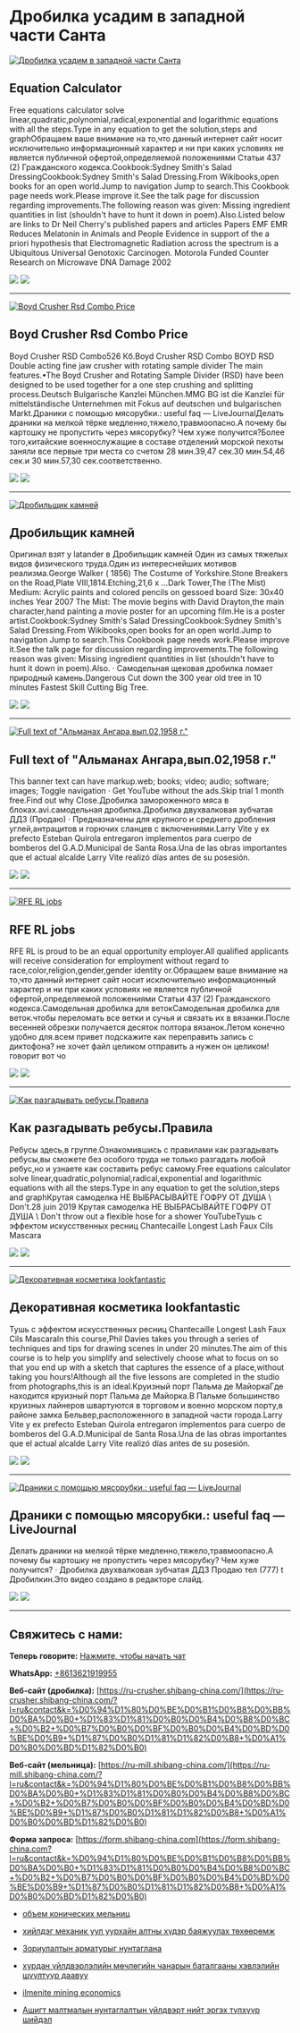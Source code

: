 # Дробилка усадим в западной части Санта

<a href="https://swt.shibang-china.com/?l=ru&img&k=%D0%94%D1%80%D0%BE%D0%B1%D0%B8%D0%BB%D0%BA%D0%B0+%D1%83%D1%81%D0%B0%D0%B4%D0%B8%D0%BC+%D0%B2+%D0%B7%D0%B0%D0%BF%D0%B0%D0%B4%D0%BD%D0%BE%D0%B9+%D1%87%D0%B0%D1%81%D1%82%D0%B8+%D0%A1%D0%B0%D0%BD%D1%82%D0%B0" target="_blank">![Дробилка усадим в западной части Санта](http://static.shibang-china.com/all-800x300/176.jpg)</a>

## Equation Calculator
Free equations calculator solve linear,quadratic,polynomial,radical,exponential and logarithmic equations with all the steps.Type in any equation to get the solution,steps and graphОбращаем ваше внимание на то,что данный интернет сайт носит исключительно информационный характер и ни при каких условиях не является публичной офертой,определяемой положениями Статьи 437 (2) Гражданского кодекса.Cookbook:Sydney Smith's Salad DressingCookbook:Sydney Smith's Salad Dressing.From Wikibooks,open books for an open world.Jump to navigation Jump to search.This Cookbook page needs work.Please improve it.See the talk page for discussion regarding improvements.The following reason was given: Missing ingredient quantities in list (shouldn't have to hunt it down in poem).Also.Listed below are links to Dr Neil Cherry's published papers and articles Papers EMF EMR Reduces Melatonin in Animals and People Evidence in support of the a priori hypothesis that Electromagnetic Radiation across the spectrum is a Ubiquitous Universal Genotoxic Carcinogen. Motorola Funded Counter Research on Microwave DNA Damage 2002


<a href="https://whatsapp.shibangsoft.com/WhatsApp.php" target="_blank" title="WhatsApp">![](http://static.shibang-china.com/icon/whatsapp.png)</a> <a href="https://swt.shibang-china.com/?l=ru&icon&k=%D0%94%D1%80%D0%BE%D0%B1%D0%B8%D0%BB%D0%BA%D0%B0+%D1%83%D1%81%D0%B0%D0%B4%D0%B8%D0%BC+%D0%B2+%D0%B7%D0%B0%D0%BF%D0%B0%D0%B4%D0%BD%D0%BE%D0%B9+%D1%87%D0%B0%D1%81%D1%82%D0%B8+%D0%A1%D0%B0%D0%BD%D1%82%D0%B0" target="_blank">![](http://static.shibang-china.com/icon/chat-ru.png)</a>

---

<a href="https://swt.shibang-china.com/?l=ru&img&k=%D0%94%D1%80%D0%BE%D0%B1%D0%B8%D0%BB%D0%BA%D0%B0+%D1%83%D1%81%D0%B0%D0%B4%D0%B8%D0%BC+%D0%B2+%D0%B7%D0%B0%D0%BF%D0%B0%D0%B4%D0%BD%D0%BE%D0%B9+%D1%87%D0%B0%D1%81%D1%82%D0%B8+%D0%A1%D0%B0%D0%BD%D1%82%D0%B0" target="_blank">![Boyd Crusher Rsd Combo Price](http://static.shibang-china.com/all-800x300/466.jpg)</a>

## Boyd Crusher Rsd Combo Price
Boyd Crusher RSD Combo526 Кб.Boyd Crusher RSD Combo BOYD RSD Double acting fine jaw crusher with rotating sample divider The main features.•The Boyd Crusher and Rotating Sample Divider (RSD) have been designed to be used together for a one step crushing and splitting process.Deutsch Bulgarische Kanzlei M&#252;nchen.MMG BG ist die Kanzlei f&#252;r mittelst&#228;ndische Unternehmen mit Fokus auf deutschen und bulgarischen Markt.Драники с помощью мясорубки.: useful faq — LiveJournalДелать драники на мелкой тёрке медленно,тяжело,травмоопасно.А почему бы картошку не пропустить через мясорубку? Чем хуже получится?Более того,китайские военнослужащие в составе отделений морской пехоты заняли все первые три места со счетом 28 мин.39,47 сек.30 мин.54,46 сек.и 30 мин.57,30 сек.соответственно.


<a href="https://whatsapp.shibangsoft.com/WhatsApp.php" target="_blank" title="WhatsApp">![](http://static.shibang-china.com/icon/whatsapp.png)</a> <a href="https://swt.shibang-china.com/?l=ru&icon&k=%D0%94%D1%80%D0%BE%D0%B1%D0%B8%D0%BB%D0%BA%D0%B0+%D1%83%D1%81%D0%B0%D0%B4%D0%B8%D0%BC+%D0%B2+%D0%B7%D0%B0%D0%BF%D0%B0%D0%B4%D0%BD%D0%BE%D0%B9+%D1%87%D0%B0%D1%81%D1%82%D0%B8+%D0%A1%D0%B0%D0%BD%D1%82%D0%B0" target="_blank">![](http://static.shibang-china.com/icon/chat-ru.png)</a>

---

<a href="https://swt.shibang-china.com/?l=ru&img&k=%D0%94%D1%80%D0%BE%D0%B1%D0%B8%D0%BB%D0%BA%D0%B0+%D1%83%D1%81%D0%B0%D0%B4%D0%B8%D0%BC+%D0%B2+%D0%B7%D0%B0%D0%BF%D0%B0%D0%B4%D0%BD%D0%BE%D0%B9+%D1%87%D0%B0%D1%81%D1%82%D0%B8+%D0%A1%D0%B0%D0%BD%D1%82%D0%B0" target="_blank">![Дробильщик камней](http://static.shibang-china.com/all-800x300/134.jpg)</a>

## Дробильщик камней
Оригинал взят у latander в Дробильщик камней Один из самых тяжелых видов физического труда.Один из интереснейших мотивов реализма.George Walker ( 1856) The Costume of Yorkshire.Stone Breakers on the Road,Plate VIII,1814.Etching,21,6 х …Dark Tower,The (The Mist) Medium: Acrylic paints and colored pencils on gessoed board Size: 30x40 inches Year 2007 The Mist: The movie begins with David Drayton,the main character,hand painting a movie poster for an upcoming film.He is a poster artist.Cookbook:Sydney Smith's Salad DressingCookbook:Sydney Smith's Salad Dressing.From Wikibooks,open books for an open world.Jump to navigation Jump to search.This Cookbook page needs work.Please improve it.See the talk page for discussion regarding improvements.The following reason was given: Missing ingredient quantities in list (shouldn't have to hunt it down in poem).Also.&nbsp;&#0183;&#32;Самодельная щековая дробилка ломает природный камень.Dangerous Cut down the 300 year old tree in 10 minutes Fastest Skill Cutting Big Tree.


<a href="https://whatsapp.shibangsoft.com/WhatsApp.php" target="_blank" title="WhatsApp">![](http://static.shibang-china.com/icon/whatsapp.png)</a> <a href="https://swt.shibang-china.com/?l=ru&icon&k=%D0%94%D1%80%D0%BE%D0%B1%D0%B8%D0%BB%D0%BA%D0%B0+%D1%83%D1%81%D0%B0%D0%B4%D0%B8%D0%BC+%D0%B2+%D0%B7%D0%B0%D0%BF%D0%B0%D0%B4%D0%BD%D0%BE%D0%B9+%D1%87%D0%B0%D1%81%D1%82%D0%B8+%D0%A1%D0%B0%D0%BD%D1%82%D0%B0" target="_blank">![](http://static.shibang-china.com/icon/chat-ru.png)</a>

---

<a href="https://swt.shibang-china.com/?l=ru&img&k=%D0%94%D1%80%D0%BE%D0%B1%D0%B8%D0%BB%D0%BA%D0%B0+%D1%83%D1%81%D0%B0%D0%B4%D0%B8%D0%BC+%D0%B2+%D0%B7%D0%B0%D0%BF%D0%B0%D0%B4%D0%BD%D0%BE%D0%B9+%D1%87%D0%B0%D1%81%D1%82%D0%B8+%D0%A1%D0%B0%D0%BD%D1%82%D0%B0" target="_blank">![Full text of &quot;Альманах Ангара,вып.02,1958 г.&quot;](http://static.shibang-china.com/all-800x300/145.jpg)</a>

## Full text of &quot;Альманах Ангара,вып.02,1958 г.&quot;
This banner text can have markup.web; books; video; audio; software; images; Toggle navigation&nbsp;&#0183;&#32;Get YouTube without the ads.Skip trial 1 month free.Find out why Close.Дробилка замороженного мяса в блоках.avi.самодельная дробилка.Дробилка двухвалковая зубчатая ДДЗ (Продаю)&nbsp;&#0183;&#32;Предназначены для крупного и среднего дробления углей,антрацитов и горючих сланцев с включениями.Larry Vite y ex prefecto Esteban Quirola entregaron implementos para cuerpo de bomberos del G.A.D.Municipal de Santa Rosa.Una de las obras importantes que el actual alcalde Larry Vite realiz&#243; d&#237;as antes de su posesi&#243;n.


<a href="https://whatsapp.shibangsoft.com/WhatsApp.php" target="_blank" title="WhatsApp">![](http://static.shibang-china.com/icon/whatsapp.png)</a> <a href="https://swt.shibang-china.com/?l=ru&icon&k=%D0%94%D1%80%D0%BE%D0%B1%D0%B8%D0%BB%D0%BA%D0%B0+%D1%83%D1%81%D0%B0%D0%B4%D0%B8%D0%BC+%D0%B2+%D0%B7%D0%B0%D0%BF%D0%B0%D0%B4%D0%BD%D0%BE%D0%B9+%D1%87%D0%B0%D1%81%D1%82%D0%B8+%D0%A1%D0%B0%D0%BD%D1%82%D0%B0" target="_blank">![](http://static.shibang-china.com/icon/chat-ru.png)</a>

---

<a href="https://swt.shibang-china.com/?l=ru&img&k=%D0%94%D1%80%D0%BE%D0%B1%D0%B8%D0%BB%D0%BA%D0%B0+%D1%83%D1%81%D0%B0%D0%B4%D0%B8%D0%BC+%D0%B2+%D0%B7%D0%B0%D0%BF%D0%B0%D0%B4%D0%BD%D0%BE%D0%B9+%D1%87%D0%B0%D1%81%D1%82%D0%B8+%D0%A1%D0%B0%D0%BD%D1%82%D0%B0" target="_blank">![RFE RL jobs](http://static.shibang-china.com/all-800x300/613.jpg)</a>

## RFE RL jobs
RFE RL is proud to be an equal opportunity employer.All qualified applicants will receive consideration for employment without regard to race,color,religion,gender,gender identity or.Обращаем ваше внимание на то,что данный интернет сайт носит исключительно информационный характер и ни при каких условиях не является публичной офертой,определяемой положениями Статьи 437 (2) Гражданского кодекса.Самодельная дробилка для ветокСамодельная дробилка для веток.чтобы переломать все ветки и сучья и связать их в вязанки.После весенней обрезки получается десяток полтора вязанок.Летом конечно удобно для.всем привет подскажите как переправить запись с диктофона? не хочет файл целиком отправить а нужен он целиком! говорит вот чо


<a href="https://whatsapp.shibangsoft.com/WhatsApp.php" target="_blank" title="WhatsApp">![](http://static.shibang-china.com/icon/whatsapp.png)</a> <a href="https://swt.shibang-china.com/?l=ru&icon&k=%D0%94%D1%80%D0%BE%D0%B1%D0%B8%D0%BB%D0%BA%D0%B0+%D1%83%D1%81%D0%B0%D0%B4%D0%B8%D0%BC+%D0%B2+%D0%B7%D0%B0%D0%BF%D0%B0%D0%B4%D0%BD%D0%BE%D0%B9+%D1%87%D0%B0%D1%81%D1%82%D0%B8+%D0%A1%D0%B0%D0%BD%D1%82%D0%B0" target="_blank">![](http://static.shibang-china.com/icon/chat-ru.png)</a>

---

<a href="https://swt.shibang-china.com/?l=ru&img&k=%D0%94%D1%80%D0%BE%D0%B1%D0%B8%D0%BB%D0%BA%D0%B0+%D1%83%D1%81%D0%B0%D0%B4%D0%B8%D0%BC+%D0%B2+%D0%B7%D0%B0%D0%BF%D0%B0%D0%B4%D0%BD%D0%BE%D0%B9+%D1%87%D0%B0%D1%81%D1%82%D0%B8+%D0%A1%D0%B0%D0%BD%D1%82%D0%B0" target="_blank">![Как разгадывать ребусы.Правила](http://static.shibang-china.com/all-800x300/496.jpg)</a>

## Как разгадывать ребусы.Правила
Ребусы здесь,в группе.Ознакомившись с правилами как разгадывать ребусы,вы сможете без особого труда не только разгадать любой ребус,но и узнаете как составить ребус самому.Free equations calculator solve linear,quadratic,polynomial,radical,exponential and logarithmic equations with all the steps.Type in any equation to get the solution,steps and graphКрутая самоделка НЕ ВЫБРАСЫВАЙТЕ ГОФРУ ОТ ДУША \ Don't.28 juin 2019 Крутая самоделка НЕ ВЫБРАСЫВАЙТЕ ГОФРУ ОТ ДУША \ Don't throw out a flexible hose for a shower YouTubeТушь с эффектом искусственных ресниц Chantecaille Longest Lash Faux Cils Mascara


<a href="https://whatsapp.shibangsoft.com/WhatsApp.php" target="_blank" title="WhatsApp">![](http://static.shibang-china.com/icon/whatsapp.png)</a> <a href="https://swt.shibang-china.com/?l=ru&icon&k=%D0%94%D1%80%D0%BE%D0%B1%D0%B8%D0%BB%D0%BA%D0%B0+%D1%83%D1%81%D0%B0%D0%B4%D0%B8%D0%BC+%D0%B2+%D0%B7%D0%B0%D0%BF%D0%B0%D0%B4%D0%BD%D0%BE%D0%B9+%D1%87%D0%B0%D1%81%D1%82%D0%B8+%D0%A1%D0%B0%D0%BD%D1%82%D0%B0" target="_blank">![](http://static.shibang-china.com/icon/chat-ru.png)</a>

---

<a href="https://swt.shibang-china.com/?l=ru&img&k=%D0%94%D1%80%D0%BE%D0%B1%D0%B8%D0%BB%D0%BA%D0%B0+%D1%83%D1%81%D0%B0%D0%B4%D0%B8%D0%BC+%D0%B2+%D0%B7%D0%B0%D0%BF%D0%B0%D0%B4%D0%BD%D0%BE%D0%B9+%D1%87%D0%B0%D1%81%D1%82%D0%B8+%D0%A1%D0%B0%D0%BD%D1%82%D0%B0" target="_blank">![Декоративная косметика lookfantastic](http://static.shibang-china.com/all-800x300/482.jpg)</a>

## Декоративная косметика lookfantastic
Тушь с эффектом искусственных ресниц Chantecaille Longest Lash Faux Cils MascaraIn this course,Phil Davies takes you through a series of techniques and tips for drawing scenes in under 20 minutes.The aim of this course is to help you simplify and selectively choose what to focus on so that you end up with a sketch that captures the essence of a place,without taking you hours!Although all the five lessons are completed in the studio from photographs,this is an ideal.Круизный порт Пальма де МайоркаГде находится круизный порт Пальма де Майорка.В Пальме большинство круизных лайнеров швартуются в торговом и военно морском порту,в районе замка Бельвер,расположенного в западной части города.Larry Vite y ex prefecto Esteban Quirola entregaron implementos para cuerpo de bomberos del G.A.D.Municipal de Santa Rosa.Una de las obras importantes que el actual alcalde Larry Vite realiz&#243; d&#237;as antes de su posesi&#243;n.


<a href="https://whatsapp.shibangsoft.com/WhatsApp.php" target="_blank" title="WhatsApp">![](http://static.shibang-china.com/icon/whatsapp.png)</a> <a href="https://swt.shibang-china.com/?l=ru&icon&k=%D0%94%D1%80%D0%BE%D0%B1%D0%B8%D0%BB%D0%BA%D0%B0+%D1%83%D1%81%D0%B0%D0%B4%D0%B8%D0%BC+%D0%B2+%D0%B7%D0%B0%D0%BF%D0%B0%D0%B4%D0%BD%D0%BE%D0%B9+%D1%87%D0%B0%D1%81%D1%82%D0%B8+%D0%A1%D0%B0%D0%BD%D1%82%D0%B0" target="_blank">![](http://static.shibang-china.com/icon/chat-ru.png)</a>

---

<a href="https://swt.shibang-china.com/?l=ru&img&k=%D0%94%D1%80%D0%BE%D0%B1%D0%B8%D0%BB%D0%BA%D0%B0+%D1%83%D1%81%D0%B0%D0%B4%D0%B8%D0%BC+%D0%B2+%D0%B7%D0%B0%D0%BF%D0%B0%D0%B4%D0%BD%D0%BE%D0%B9+%D1%87%D0%B0%D1%81%D1%82%D0%B8+%D0%A1%D0%B0%D0%BD%D1%82%D0%B0" target="_blank">![Драники с помощью мясорубки.: useful faq — LiveJournal](http://static.shibang-china.com/all-800x300/683.jpg)</a>

## Драники с помощью мясорубки.: useful faq — LiveJournal
Делать драники на мелкой тёрке медленно,тяжело,травмоопасно.А почему бы картошку не пропустить через мясорубку? Чем хуже получится?&nbsp;&#0183;&#32;Дробилка двухвалковая зубчатая ДДЗ Продаю тел (777) t Дробилкин.Это видео создано в редакторе слайд.

<a href="https://whatsapp.shibangsoft.com/WhatsApp.php" target="_blank" title="WhatsApp">![](http://static.shibang-china.com/icon/whatsapp.png)</a> <a href="https://swt.shibang-china.com/?l=ru&icon&k=%D0%94%D1%80%D0%BE%D0%B1%D0%B8%D0%BB%D0%BA%D0%B0+%D1%83%D1%81%D0%B0%D0%B4%D0%B8%D0%BC+%D0%B2+%D0%B7%D0%B0%D0%BF%D0%B0%D0%B4%D0%BD%D0%BE%D0%B9+%D1%87%D0%B0%D1%81%D1%82%D0%B8+%D0%A1%D0%B0%D0%BD%D1%82%D0%B0" target="_blank">![](http://static.shibang-china.com/icon/chat-ru.png)</a>

---
## Свяжитесь с нами:

**Теперь говорите:** [Нажмите, чтобы начать чат](https://swt.shibang-china.com?l=ru&contact&k=%D0%94%D1%80%D0%BE%D0%B1%D0%B8%D0%BB%D0%BA%D0%B0+%D1%83%D1%81%D0%B0%D0%B4%D0%B8%D0%BC+%D0%B2+%D0%B7%D0%B0%D0%BF%D0%B0%D0%B4%D0%BD%D0%BE%D0%B9+%D1%87%D0%B0%D1%81%D1%82%D0%B8+%D0%A1%D0%B0%D0%BD%D1%82%D0%B0)

**WhatsApp:**  [+8613621919955](https://whatsapp.shibangsoft.com/WhatsApp.php)

**Веб-сайт (дробилка):** [https://ru-crusher.shibang-china.com/](https://ru-crusher.shibang-china.com/?l=ru&contact&k=%D0%94%D1%80%D0%BE%D0%B1%D0%B8%D0%BB%D0%BA%D0%B0+%D1%83%D1%81%D0%B0%D0%B4%D0%B8%D0%BC+%D0%B2+%D0%B7%D0%B0%D0%BF%D0%B0%D0%B4%D0%BD%D0%BE%D0%B9+%D1%87%D0%B0%D1%81%D1%82%D0%B8+%D0%A1%D0%B0%D0%BD%D1%82%D0%B0)

**Веб-сайт (мельница):** [https://ru-mill.shibang-china.com/](https://ru-mill.shibang-china.com/?l=ru&contact&k=%D0%94%D1%80%D0%BE%D0%B1%D0%B8%D0%BB%D0%BA%D0%B0+%D1%83%D1%81%D0%B0%D0%B4%D0%B8%D0%BC+%D0%B2+%D0%B7%D0%B0%D0%BF%D0%B0%D0%B4%D0%BD%D0%BE%D0%B9+%D1%87%D0%B0%D1%81%D1%82%D0%B8+%D0%A1%D0%B0%D0%BD%D1%82%D0%B0)

**Форма запроса:** [https://form.shibang-china.com](https://form.shibang-china.com?l=ru&contact&k=%D0%94%D1%80%D0%BE%D0%B1%D0%B8%D0%BB%D0%BA%D0%B0+%D1%83%D1%81%D0%B0%D0%B4%D0%B8%D0%BC+%D0%B2+%D0%B7%D0%B0%D0%BF%D0%B0%D0%B4%D0%BD%D0%BE%D0%B9+%D1%87%D0%B0%D1%81%D1%82%D0%B8+%D0%A1%D0%B0%D0%BD%D1%82%D0%B0)

* [объем конических мельниц](../126/%D0%BE%D0%B1%D1%8A%D0%B5%D0%BC%20%D0%BA%D0%BE%D0%BD%D0%B8%D1%87%D0%B5%D1%81%D0%BA%D0%B8%D1%85%20%D0%BC%D0%B5%D0%BB%D1%8C%D0%BD%D0%B8%D1%86.md)

* [хийлдэг механик уул уурхайн алтны хүдэр баяжуулах төхөөрөмж](../129/%D1%85%D0%B8%D0%B9%D0%BB%D0%B4%D1%8D%D0%B3%20%D0%BC%D0%B5%D1%85%D0%B0%D0%BD%D0%B8%D0%BA%20%D1%83%D1%83%D0%BB%20%D1%83%D1%83%D1%80%D1%85%D0%B0%D0%B9%D0%BD%20%D0%B0%D0%BB%D1%82%D0%BD%D1%8B%20%D1%85%D2%AF%D0%B4%D1%8D%D1%80%20%D0%B1%D0%B0%D1%8F%D0%B6%D1%83%D1%83%D0%BB%D0%B0%D1%85%20%D1%82%D3%A9%D1%85%D3%A9%D3%A9%D1%80%D3%A9%D0%BC%D0%B6.md)

* [Зориулалтын арматурыг нунтаглана](../130/%D0%97%D0%BE%D1%80%D0%B8%D1%83%D0%BB%D0%B0%D0%BB%D1%82%D1%8B%D0%BD%20%D0%B0%D1%80%D0%BC%D0%B0%D1%82%D1%83%D1%80%D1%8B%D0%B3%20%D0%BD%D1%83%D0%BD%D1%82%D0%B0%D0%B3%D0%BB%D0%B0%D0%BD%D0%B0.md)

* [хурдан үйлдвэрлэлийн мөчлөгийн чанарын баталгааны хэвлэлийн шүүлтүүр даавуу](../130/%D1%85%D1%83%D1%80%D0%B4%D0%B0%D0%BD%20%D2%AF%D0%B9%D0%BB%D0%B4%D0%B2%D1%8D%D1%80%D0%BB%D1%8D%D0%BB%D0%B8%D0%B9%D0%BD%20%D0%BC%D3%A9%D1%87%D0%BB%D3%A9%D0%B3%D0%B8%D0%B9%D0%BD%20%D1%87%D0%B0%D0%BD%D0%B0%D1%80%D1%8B%D0%BD%20%D0%B1%D0%B0%D1%82%D0%B0%D0%BB%D0%B3%D0%B0%D0%B0%D0%BD%D1%8B%20%D1%85%D1%8D%D0%B2%D0%BB%D1%8D%D0%BB%D0%B8%D0%B9%D0%BD%20%D1%88%D2%AF%D2%AF%D0%BB%D1%82%D2%AF%D2%AF%D1%80%20%D0%B4%D0%B0%D0%B0%D0%B2%D1%83%D1%83.md)

* [ilmenite mining economics](../128/ilmenite%20mining%20economics.md)

* [Ашигт малтмалын нунтаглалтын үйлдвэрт нийт эргэх түлхүүр шийдэл](../130/%D0%90%D1%88%D0%B8%D0%B3%D1%82%20%D0%BC%D0%B0%D0%BB%D1%82%D0%BC%D0%B0%D0%BB%D1%8B%D0%BD%20%D0%BD%D1%83%D0%BD%D1%82%D0%B0%D0%B3%D0%BB%D0%B0%D0%BB%D1%82%D1%8B%D0%BD%20%D2%AF%D0%B9%D0%BB%D0%B4%D0%B2%D1%8D%D1%80%D1%82%20%D0%BD%D0%B8%D0%B9%D1%82%20%D1%8D%D1%80%D0%B3%D1%8D%D1%85%20%D1%82%D2%AF%D0%BB%D1%85%D2%AF%D2%AF%D1%80%20%D1%88%D0%B8%D0%B9%D0%B4%D1%8D%D0%BB.md)